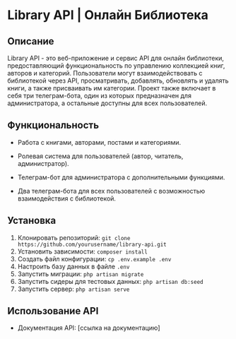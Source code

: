 # Library API | Онлайн Библиотека

## Описание

Library API - это веб-приложение и сервис API для онлайн библиотеки, предоставляющий функциональность по управлению коллекцией книг, авторов и категорий. Пользователи могут взаимодействовать с библиотекой через API, просматривать, добавлять, обновлять и удалять книги, а также присваивать им категории. Проект также включает в себя три телеграм-бота, один из которых предназначен для администратора, а остальные доступны для всех пользователей.

## Функциональность

- Работа с книгами, авторами, постами и категориями.
- Ролевая система для пользователей (автор, читатель, администратор).
- Телеграм-бот для администратора с дополнительными функциями.
- Два телеграм-бота для всех пользователей с возможностью взаимодействия с библиотекой.

## Установка

1. Клонировать репозиторий: `git clone https://github.com/yourusername/library-api.git`
2. Установить зависимости: `composer install`
3. Создать файл конфигурации: `cp .env.example .env`
4. Настроить базу данных в файле `.env`
5. Запустить миграции: `php artisan migrate`
6. Запустить сидеры для тестовых данных: `php artisan db:seed`
7. Запустить сервер: `php artisan serve`

## Использование API

- Документация API: [ссылка на документацию]
